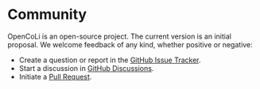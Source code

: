 # Community

OpenCoLi is an open-source project. The current version is an initial proposal. We welcome feedback of any kind, whether positive or negative:

+ Create a question or report in the [GitHub Issue Tracker](https://github.com/openpotato/opencoli/issues).
+ Start a discussion in [GitHub Discussions](https://github.com/openpotato/opencoli/discussions).
+ Initiate a [Pull Request](https://github.com/openpotato/opencoli/pulls).